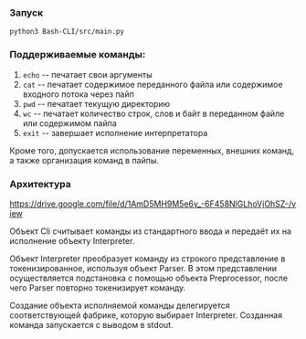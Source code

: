 ### Запуск ### 
`python3 Bash-CLI/src/main.py`

### Поддерживаемые команды: ###
1. `echo` -- печатает свои аргументы
2. `cat` -- печатает содержимое переданного файла или содержимое входного потока через пайп
3. `pwd` -- печатает текущую директорию
4. `wc` -- печатает количество строк, слов и байт в переданном файле или содержимом пайпа
5. `exit` -- завершает исполнение интерпретатора

Кроме того, допускается использование переменных, внешних команд, а также организация команд в пайпы.

### Архитектура ###
https://drive.google.com/file/d/1AmD5MH9M5e6v_-6F458NlGLhoVjOhSZ-/view

Объект Cli считывает команды из стандартного ввода и передаёт их на исполнение объекту Interpreter.

Объект Interpreter преобразует команду из строкого представление в токенизированное, используя объект Parser. 
В этом представлении осуществляется подстановка с помощью объекта Preprocessor, после чего Parser 
повторно токенизирует команду.

Создание объекта исполняемой команды делегируется соответствующей фабрике, которую выбирает Interpreter.
Созданная команда запускается с выводом в stdout.


